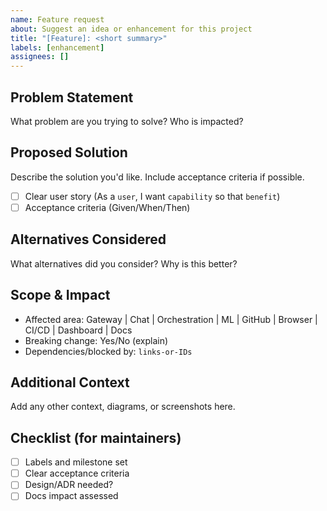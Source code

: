 ```yaml
---
name: Feature request
about: Suggest an idea or enhancement for this project
title: "[Feature]: <short summary>"
labels: [enhancement]
assignees: []
---
```


## Problem Statement

What problem are you trying to solve? Who is impacted?

## Proposed Solution

Describe the solution you'd like. Include acceptance criteria if possible.

- [ ] Clear user story (As a `user`, I want `capability` so that `benefit`)
- [ ] Acceptance criteria (Given/When/Then)

## Alternatives Considered

What alternatives did you consider? Why is this better?

## Scope & Impact

- Affected area: Gateway | Chat | Orchestration | ML | GitHub | Browser | CI/CD | Dashboard | Docs
- Breaking change: Yes/No (explain)
- Dependencies/blocked by: `links-or-IDs`

## Additional Context

Add any other context, diagrams, or screenshots here.

## Checklist (for maintainers)

- [ ] Labels and milestone set
- [ ] Clear acceptance criteria
- [ ] Design/ADR needed?
- [ ] Docs impact assessed
